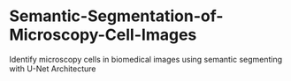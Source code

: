 # Semantic-Segmentation-of-Microscopy-Cell-Images
Identify microscopy cells in biomedical images using semantic segmenting with U-Net Architecture

